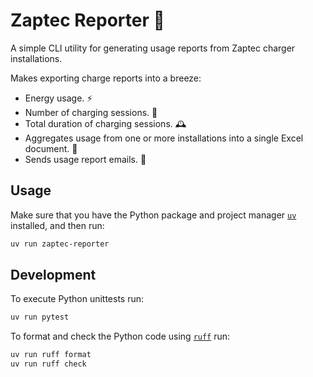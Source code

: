 # Zaptec Reporter 📰

A simple CLI utility for generating usage reports from Zaptec charger installations.

Makes exporting charge reports into a breeze:

- Energy usage. ⚡
- Number of charging sessions. 💯
- Total duration of charging sessions. 🕰️
- Aggregates usage from one or more installations into a single Excel document. 🧮
- Sends usage report emails. 💌

## Usage

Make sure that you have the Python package and project manager [`uv`](https://github.com/astral-sh/uv) installed, and then run:

```bash
uv run zaptec-reporter
```

## Development

To execute Python unittests run:

```bash
uv run pytest
```

To format and check the Python code using [`ruff`](https://github.com/astral-sh/ruff) run:

```bash
uv run ruff format
uv run ruff check
```
